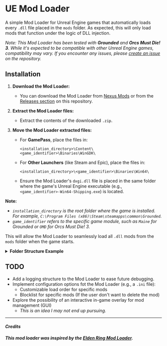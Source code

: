 ﻿# UE Mod Loader

A simple Mod Loader for Unreal Engine games that automatically loads every `.dll` file placed in the `mods` folder. As expected, this will only load mods that function under the logic of DLL injection.

_Note: This Mod Loader has been tested with **Grounded** and **Orcs Must Die! 3**. While it's expected to be compatible with other Unreal Engine games, compatibility may vary. If you encounter any issues, please [create an issue](https://github.com/your-repo/issues) on the repository._

## Installation

1. **Download the Mod Loader:**
   - You can download the Mod Loader from [Nexus Mods](#) or from the [Releases section](https://github.com/samjviana/UE-Mod-Loader/releases) on this repository.

2. **Extract the Mod Loader files:**
   - Extract the contents of the downloaded `.zip`.

3. **Move the Mod Loader extracted files:**
   - For **GamePass**, place the files in:
     ```
     <installation_directory>\Content\<game_identifier>\Binaries\WinGDK\
     ```
   - For **Other Launchers** (like Steam and Epic), place the files in:
     ```
     <installation_directory>\<game_identifier>\Binaries\Win64\
     ```
   - Ensure the Mod Loader's `dxgi.dll` file is placed in the same folder where the game's Unreal Engine executable (e.g., `<game_identifier>-Win64-Shipping.exe`) is located.

**Note:** 
- _`installation_directory` is the root folder where the game is installed. For example, `C:\Program Files (x86)\Steam\steamapps\common\Grounded`._
- _`game_identifier` refers to the specific game module, such as `Maine` for Grounded or `OMD` for Orcs Must Die! 3._

This will allow the Mod Loader to seamlessly load all `.dll` mods from the `mods` folder when the game starts.

<details>
<summary><strong>Folder Structure Example</strong></summary>

**GamePass:**
```plaintext
<installation_directory>
└─── Content
     └─── <game_identifier>
          └─── Binaries
               └─── WinGDK
                    ├─── dxgi.dll
                    ├─── mods
                    │    └─── <your_mod.dll>
                    └─── <game_identifier>-WinGDK-Shipping.exe
```

**Other Launchers:**
```plaintext
<installation_directory>
│
└─── <game_identifier>
     └─── Binaries
          └─── Win64
               ├─── dxgi.dll
               ├─── mods
               │    └─── <your_mod.dll>
               └─── <game_identifier>-Win64-Shipping.exe
```
</details>

## TODO

- Add a logging structure to the Mod Loader to ease future debugging.
- Implement configuration options fot the Mod Loader (e.g., a `.ini` file):
   - Customizable load order for specific mods
   - Blocklist for specific mods (If the user don't want to delete the mod)
- Explore the possibility of an interactive in-game overlay for mod management (GUI)
   - _This is an idea I may not end up pursuing._

---
#### _Credits_

##### This mod loader was inspired by the [Elden Ring Mod Loader](https://github.com/techiew/EldenRingModLoader).
